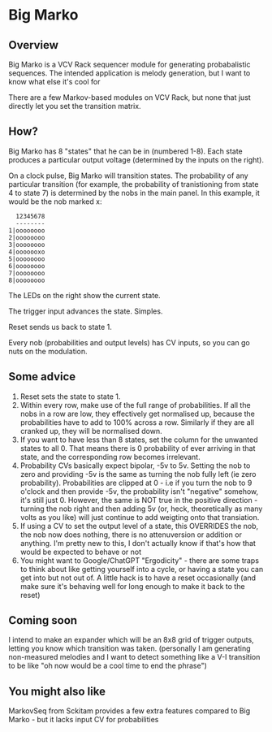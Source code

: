 # Big Marko
## Overview
Big Marko is a VCV Rack sequencer module for generating probabalistic sequences.  The intended application is melody generation, but I want to know what else it's cool for

There are a few Markov-based modules on VCV Rack, but none that just directly let you set the transition matrix. 

## How?

Big Marko has 8 "states" that he can be in (numbered 1-8).  Each state produces a particular output voltage (determined by the inputs on the right).

On a clock pulse, Big Marko will transition states.  The probability of any particular transition (for example, the probability of tranistioning from state 4 to state 7) is determined by the nobs in the main panel.  In this example, it would be the nob marked x:

```
  12345678
  --------
1|oooooooo
2|oooooooo
3|oooooooo
4|ooooooxo
5|oooooooo
6|oooooooo
7|oooooooo
8|oooooooo
```

The LEDs on the right show the current state.

The trigger input advances the state.  Simples.

Reset sends us back to state 1. 

Every nob (probabilities and output levels) has CV inputs, so you can go nuts on the modulation. 

## Some advice
1. Reset sets the state to state 1. 
2. Within every row, make use of the full range of probabilities.  If all the nobs in a row are low, they effectively get normalised up, because the probabilities have to add to 100% across a row.  Similarly if they are all cranked up, they will be normalised down.
3. If you want to have less than 8 states, set the column for the unwanted states to all 0.  That means there is 0 probability of ever arriving in that state, and the corresponding row becomes irrelevant.
4. Probability CVs basically expect bipolar, -5v to 5v.  Setting the nob to zero and providing -5v is the same as turning the nob fully left (ie zero probability). Probabilities are clipped at 0 - i.e if you turn the nob to 9 o'clock and then provide -5v, the probability isn't "negative" somehow, it's still just 0. However, the same is NOT true in the positive direction - turning the nob right and then adding 5v (or, heck, theoretically as many volts as you like) will just continue to add weigting onto that transiation.
5. If using a CV to set the output level of a state, this OVERRIDES the nob, the nob now does nothing, there is no attenuversion or addition or anything.  I'm pretty new to this, I don't actually know if that's how that would be expected to behave or not
6. You might want to Google/ChatGPT "Ergodicity" - there are some traps to think about like getting yourself into a cycle, or having a state you can get into but not out of.  A little hack is to have a reset occasionally (and make sure it's behaving well for long enough to make it back to the reset)

## Coming soon

I intend to make an expander which will be an 8x8 grid of trigger outputs, letting you know which transition was taken. (personally I am generating non-measured melodies and I want to detect something like a V-I transition to be like "oh now would be a cool time to end the phrase")

## You might also like 
MarkovSeq from Sckitam provides a few extra features compared to Big Marko - but it lacks input CV for probabilities
